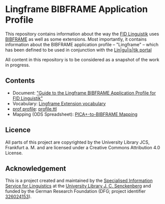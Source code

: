 # Lingframe BIBFRAME Application Profile
This repository contains information about the way the [FID Linguistik](https://data.linguistik.de)
uses [BIBFRAME](https://www.loc.gov/bibframe/) as well as some extensions. Most importantly, it
contains information about the BIBFRAME application profile – "Lingframe" – which has been defined
to be used in conjunction with the [Lin|gu|is|tik portal](https://linguistik.de)

All content in this repository is to be considered as a snapshot of the work in progress.

## Contents

* Document: ["Guide to the Lingframe BIBFRAME Application Profile for FID Linguistik"](lingframe-guide.md)
* Vocabulary: [Lingframe Extension vocabulary](bibframe-linguistik-extensions.ttl)
* [prof profile](https://www.w3.org/TR/dx-prof/): [profile.ttl](profile.ttl)
* Mapping (ODS Spreadsheet): [PICA+-to-BIBFRAME Mapping](pica_to_bibframe.ods)

## Licence

All parts of this project are copyrighted by the University Library JCS, Frankfurt a. M. and are
licensed under a Creative Commons Attribution 4.0 License.

## Acknowledgement  
This is a project created and maintained by the [Specialised Information Service for Linguistics](https://www.linguistik.de/en/)
at the [University Library J. C. Senckenberg](https://www.ub.uni-frankfurt.de/) and funded by the German Research Foundation (DFG; project identifier [326024153](https://gepris.dfg.de/gepris/projekt/326024153?language=en)).

